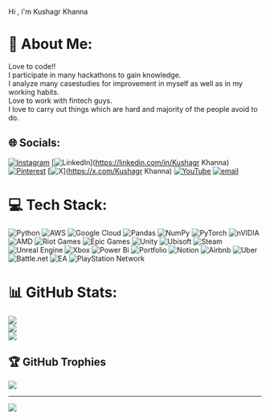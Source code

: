Hi , i'm Kushagr Khanna


# 💫 About Me:
Love to code!!<br>I participate in many hackathons to gain knowledge.<br>I analyze many casestudies for improvement in myself as well as in my working habits.<br>Love to work with fintech guys.<br>I love to carry out things which are hard and majority of the people avoid to do.


## 🌐 Socials:
[![Instagram](https://img.shields.io/badge/Instagram-%23E4405F.svg?logo=Instagram&logoColor=white)](https://instagram.com/kushagrburer) [![LinkedIn](https://img.shields.io/badge/LinkedIn-%230077B5.svg?logo=linkedin&logoColor=white)](https://linkedin.com/in/Kushagr Khanna) [![Pinterest](https://img.shields.io/badge/Pinterest-%23E60023.svg?logo=Pinterest&logoColor=white)](https://pinterest.com/kushagr) [![X](https://img.shields.io/badge/X-black.svg?logo=X&logoColor=white)](https://x.com/Kushagr Khanna) [![YouTube](https://img.shields.io/badge/YouTube-%23FF0000.svg?logo=YouTube&logoColor=white)](https://youtube.com/@@Productive_Kushagr) [![email](https://img.shields.io/badge/Email-D14836?logo=gmail&logoColor=white)](mailto:kushagr.khanna11@gmail.com) 

# 💻 Tech Stack:
![Python](https://img.shields.io/badge/python-3670A0?style=for-the-badge&logo=python&logoColor=ffdd54) ![AWS](https://img.shields.io/badge/AWS-%23FF9900.svg?style=for-the-badge&logo=amazon-aws&logoColor=white) ![Google Cloud](https://img.shields.io/badge/GoogleCloud-%234285F4.svg?style=for-the-badge&logo=google-cloud&logoColor=white) ![Pandas](https://img.shields.io/badge/pandas-%23150458.svg?style=for-the-badge&logo=pandas&logoColor=white) ![NumPy](https://img.shields.io/badge/numpy-%23013243.svg?style=for-the-badge&logo=numpy&logoColor=white) ![PyTorch](https://img.shields.io/badge/PyTorch-%23EE4C2C.svg?style=for-the-badge&logo=PyTorch&logoColor=white) ![nVIDIA](https://img.shields.io/badge/nVIDIA-%2376B900.svg?style=for-the-badge&logo=nVIDIA&logoColor=white) ![AMD](https://img.shields.io/badge/AMD-%23000000.svg?style=for-the-badge&logo=amd&logoColor=white) ![Riot Games](https://img.shields.io/badge/riotgames-D32936.svg?style=for-the-badge&logo=riotgames&logoColor=white) ![Epic Games](https://img.shields.io/badge/epicgames-%23313131.svg?style=for-the-badge&logo=epicgames&logoColor=white) ![Unity](https://img.shields.io/badge/unity-%23000000.svg?style=for-the-badge&logo=unity&logoColor=white) ![Ubisoft](https://img.shields.io/badge/Ubisoft-%23F5F5F5.svg?style=for-the-badge&logo=Ubisoft&logoColor=black) ![Steam](https://img.shields.io/badge/steam-%23000000.svg?style=for-the-badge&logo=steam&logoColor=white) ![Unreal Engine](https://img.shields.io/badge/unrealengine-%23313131.svg?style=for-the-badge&logo=unrealengine&logoColor=white) ![Xbox](https://img.shields.io/badge/xbox-%23107C10.svg?style=for-the-badge&logo=xbox&logoColor=white) ![Power Bi](https://img.shields.io/badge/power_bi-F2C811?style=for-the-badge&logo=powerbi&logoColor=black) ![Portfolio](https://img.shields.io/badge/Portfolio-%23000000.svg?style=for-the-badge&logo=firefox&logoColor=#FF7139) ![Notion](https://img.shields.io/badge/Notion-%23000000.svg?style=for-the-badge&logo=notion&logoColor=white) ![Airbnb](https://img.shields.io/badge/Airbnb-%23ff5a5f.svg?style=for-the-badge&logo=Airbnb&logoColor=white) ![Uber](https://img.shields.io/badge/Uber-%23000000.svg?style=for-the-badge&logo=Uber&logoColor=white) ![Battle.net](https://img.shields.io/badge/battle.net-%2300AEFF.svg?style=for-the-badge&logo=battle.net&logoColor=white) ![EA](https://img.shields.io/badge/ea-%23000000.svg?style=for-the-badge&logo=ea&logoColor=white) ![PlayStation Network](https://img.shields.io/badge/PSN-%230070D1.svg?style=for-the-badge&logo=Playstation&logoColor=white)
# 📊 GitHub Stats:
![](https://github-readme-stats.vercel.app/api?username=Kushagr1234&theme=merko&hide_border=false&include_all_commits=false&count_private=false)<br/>
![](https://nirzak-streak-stats.vercel.app/?user=Kushagr1234&theme=merko&hide_border=false)<br/>
![](https://github-readme-stats.vercel.app/api/top-langs/?username=Kushagr1234&theme=merko&hide_border=false&include_all_commits=false&count_private=false&layout=compact)

## 🏆 GitHub Trophies
![](https://github-profile-trophy.vercel.app/?username=Kushagr1234&theme=merko&no-frame=false&no-bg=false&margin-w=4)

---
[![](https://visitcount.itsvg.in/api?id=Kushagr1234&icon=3&color=1)](https://visitcount.itsvg.in)

<!-- Proudly created with GPRM ( https://gprm.itsvg.in ) -->
